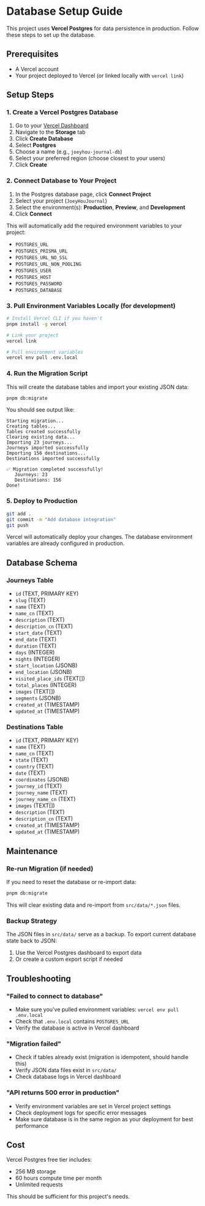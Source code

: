 # Database Setup Guide

This project uses **Vercel Postgres** for data persistence in production. Follow these steps to set up the database.

## Prerequisites

- A Vercel account
- Your project deployed to Vercel (or linked locally with `vercel link`)

## Setup Steps

### 1. Create a Vercel Postgres Database

1. Go to your [Vercel Dashboard](https://vercel.com/dashboard)
2. Navigate to the **Storage** tab
3. Click **Create Database**
4. Select **Postgres**
5. Choose a name (e.g., `joeyhou-journal-db`)
6. Select your preferred region (choose closest to your users)
7. Click **Create**

### 2. Connect Database to Your Project

1. In the Postgres database page, click **Connect Project**
2. Select your project (`JoeyHouJournal`)
3. Select the environment(s): **Production**, **Preview**, and **Development**
4. Click **Connect**

This will automatically add the required environment variables to your project:
- `POSTGRES_URL`
- `POSTGRES_PRISMA_URL`
- `POSTGRES_URL_NO_SSL`
- `POSTGRES_URL_NON_POOLING`
- `POSTGRES_USER`
- `POSTGRES_HOST`
- `POSTGRES_PASSWORD`
- `POSTGRES_DATABASE`

### 3. Pull Environment Variables Locally (for development)

```bash
# Install Vercel CLI if you haven't
pnpm install -g vercel

# Link your project
vercel link

# Pull environment variables
vercel env pull .env.local
```

### 4. Run the Migration Script

This will create the database tables and import your existing JSON data:

```bash
pnpm db:migrate
```

You should see output like:
```
Starting migration...
Creating tables...
Tables created successfully
Clearing existing data...
Importing 23 journeys...
Journeys imported successfully
Importing 156 destinations...
Destinations imported successfully

✅ Migration completed successfully!
   Journeys: 23
   Destinations: 156
Done!
```

### 5. Deploy to Production

```bash
git add .
git commit -m "Add database integration"
git push
```

Vercel will automatically deploy your changes. The database environment variables are already configured in production.

## Database Schema

### Journeys Table
- `id` (TEXT, PRIMARY KEY)
- `slug` (TEXT)
- `name` (TEXT)
- `name_cn` (TEXT)
- `description` (TEXT)
- `description_cn` (TEXT)
- `start_date` (TEXT)
- `end_date` (TEXT)
- `duration` (TEXT)
- `days` (INTEGER)
- `nights` (INTEGER)
- `start_location` (JSONB)
- `end_location` (JSONB)
- `visited_place_ids` (TEXT[])
- `total_places` (INTEGER)
- `images` (TEXT[])
- `segments` (JSONB)
- `created_at` (TIMESTAMP)
- `updated_at` (TIMESTAMP)

### Destinations Table
- `id` (TEXT, PRIMARY KEY)
- `name` (TEXT)
- `name_cn` (TEXT)
- `state` (TEXT)
- `country` (TEXT)
- `date` (TEXT)
- `coordinates` (JSONB)
- `journey_id` (TEXT)
- `journey_name` (TEXT)
- `journey_name_cn` (TEXT)
- `images` (TEXT[])
- `description` (TEXT)
- `description_cn` (TEXT)
- `created_at` (TIMESTAMP)
- `updated_at` (TIMESTAMP)

## Maintenance

### Re-run Migration (if needed)

If you need to reset the database or re-import data:

```bash
pnpm db:migrate
```

This will clear existing data and re-import from `src/data/*.json` files.

### Backup Strategy

The JSON files in `src/data/` serve as a backup. To export current database state back to JSON:

1. Use the Vercel Postgres dashboard to export data
2. Or create a custom export script if needed

## Troubleshooting

### "Failed to connect to database"

- Make sure you've pulled environment variables: `vercel env pull .env.local`
- Check that `.env.local` contains `POSTGRES_URL`
- Verify the database is active in Vercel dashboard

### "Migration failed"

- Check if tables already exist (migration is idempotent, should handle this)
- Verify JSON data files exist in `src/data/`
- Check database logs in Vercel dashboard

### "API returns 500 error in production"

- Verify environment variables are set in Vercel project settings
- Check deployment logs for specific error messages
- Make sure database is in the same region as your deployment for best performance

## Cost

Vercel Postgres free tier includes:
- 256 MB storage
- 60 hours compute time per month
- Unlimited requests

This should be sufficient for this project's needs.
